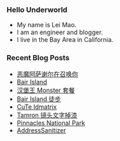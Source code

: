 ### Hello Underworld

- My name is Lei Mao.
- I am an engineer and blogger.
- I live in the Bay Area in California.


### Recent Blog Posts

<!-- BLOG-POST-LIST:START -->
- [恶魔阿萨谢尔在召唤你](https://leimao.github.io/essay/%E6%81%B6%E9%AD%94%E9%98%BF%E8%90%A8%E8%B0%A2%E5%B0%94%E5%9C%A8%E5%8F%AC%E5%94%A4%E4%BD%A0/)
- [Bair Island](https://leimao.github.io/photography/Bair-Island-2025-10-04/)
- [汉堡王 Monster 套餐](https://leimao.github.io/essay/Burger-King-Monster-Menu/)
- [Bair Island 徒步](https://leimao.github.io/life/Bair-Island-2025-10-04/)
- [CuTe ldmatrix](https://leimao.github.io/blog/CuTe-ldmatrix/)
- [Tamron 镜头文字掉漆](https://leimao.github.io/essay/Tamron%E9%95%9C%E5%A4%B4%E6%96%87%E5%AD%97%E6%8E%89%E6%BC%86/)
- [Pinnacles National Park](https://leimao.github.io/photography/Pinnacles-National-Park-2025-09-27/)
- [AddressSanitizer](https://leimao.github.io/blog/AddressSanitizer/)
<!-- BLOG-POST-LIST:END -->
